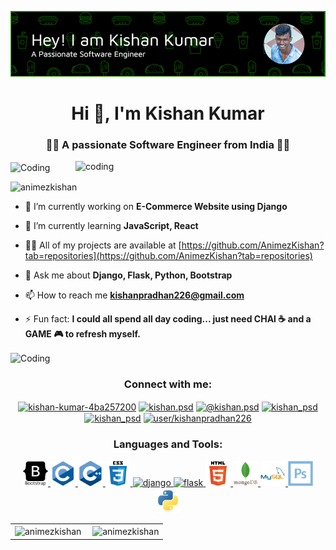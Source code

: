 ![logo](https://github.com/AnimezKishan/AnimezKishan/blob/main/github-header.png)
<h1 align="center">Hi 👋, I'm Kishan Kumar</h1>
<h3 align="center">👨‍💻 A passionate Software Engineer from India 👨‍💻</h3>

<img align="center" alt="Coding" width="1100" src="https://user-images.githubusercontent.com/74038190/212284115-f47cd8ff-2ffb-4b04-b5bf-4d1c14c0247f.gif">

<img align="right" alt="coding" width="400" src="https://media3.giphy.com/media/SWoSkN6DxTszqIKEqv/giphy.gif?cid=ecf05e473ri3jfr2awljrsyzsogsizbs97qhc8dwrh0uh1zd&rid=giphy.gif&ct=g">
<p align="left"> <img src="https://komarev.com/ghpvc/?username=animezkishan&label=Profile%20views&color=0e75b6&style=flat" alt="animezkishan" /> </p>

- 🔭 I’m currently working on **E-Commerce Website using Django**

- 🌱 I’m currently learning **JavaScript, React**

- 👨‍💻 All of my projects are available at [https://github.com/AnimezKishan?tab=repositories](https://github.com/AnimezKishan?tab=repositories)

- 💬 Ask me about **Django, Flask, Python, Bootstrap**

- 📫 How to reach me **kishanpradhan226@gmail.com**

- ⚡ Fun fact:  **I could all spend all day coding... just need CHAI ☕ and a GAME 🎮 to refresh myself.**

<img align="center" alt="Coding" width="1100" src="https://user-images.githubusercontent.com/74038190/212284115-f47cd8ff-2ffb-4b04-b5bf-4d1c14c0247f.gif">

<h3 align="center">Connect with me:</h3>
<p align="center">
<a href="https://linkedin.com/in/kishan-kumar-4ba257200" target="blank"><img align="center" src="https://raw.githubusercontent.com/rahuldkjain/github-profile-readme-generator/master/src/images/icons/Social/linked-in-alt.svg" alt="kishan-kumar-4ba257200" height="30" width="40" /></a>
<a href="https://instagram.com/kishan.psd" target="blank"><img align="center" src="https://raw.githubusercontent.com/rahuldkjain/github-profile-readme-generator/master/src/images/icons/Social/instagram.svg" alt="kishan.psd" height="30" width="40" /></a>
<a href="https://medium.com/@kishan.psd" target="blank"><img align="center" src="https://raw.githubusercontent.com/rahuldkjain/github-profile-readme-generator/master/src/images/icons/Social/medium.svg" alt="@kishan.psd" height="30" width="40" /></a>
<a href="https://www.hackerrank.com/kishan_psd" target="blank"><img align="center" src="https://raw.githubusercontent.com/rahuldkjain/github-profile-readme-generator/master/src/images/icons/Social/hackerrank.svg" alt="kishan_psd" height="30" width="40" /></a>
<a href="https://www.leetcode.com/kishan_psd" target="blank"><img align="center" src="https://raw.githubusercontent.com/rahuldkjain/github-profile-readme-generator/master/src/images/icons/Social/leet-code.svg" alt="kishan_psd" height="30" width="40" /></a>
<a href="https://auth.geeksforgeeks.org/user/kishanpradhan226" target="blank"><img align="center" src="https://raw.githubusercontent.com/rahuldkjain/github-profile-readme-generator/master/src/images/icons/Social/geeks-for-geeks.svg" alt="user/kishanpradhan226" height="30" width="40" /></a>
</p>

<h3 align="center">Languages and Tools:</h3>
<p align="center"> <a href="https://getbootstrap.com" target="_blank" rel="noreferrer"> <img src="https://raw.githubusercontent.com/devicons/devicon/master/icons/bootstrap/bootstrap-plain-wordmark.svg" alt="bootstrap" width="40" height="40"/> </a> <a href="https://www.cprogramming.com/" target="_blank" rel="noreferrer"> <img src="https://raw.githubusercontent.com/devicons/devicon/master/icons/c/c-original.svg" alt="c" width="40" height="40"/> </a> <a href="https://www.w3schools.com/cpp/" target="_blank" rel="noreferrer"> <img src="https://raw.githubusercontent.com/devicons/devicon/master/icons/cplusplus/cplusplus-original.svg" alt="cplusplus" width="40" height="40"/> </a> <a href="https://www.w3schools.com/css/" target="_blank" rel="noreferrer"> <img src="https://raw.githubusercontent.com/devicons/devicon/master/icons/css3/css3-original-wordmark.svg" alt="css3" width="40" height="40"/> </a> <a href="https://www.djangoproject.com/" target="_blank" rel="noreferrer"> <img src="https://cdn.worldvectorlogo.com/logos/django.svg" alt="django" width="40" height="40"/> </a> <a href="https://flask.palletsprojects.com/" target="_blank" rel="noreferrer"> <img src="https://www.vectorlogo.zone/logos/pocoo_flask/pocoo_flask-icon.svg" alt="flask" width="40" height="40"/> </a> <a href="https://www.w3.org/html/" target="_blank" rel="noreferrer"> <img src="https://raw.githubusercontent.com/devicons/devicon/master/icons/html5/html5-original-wordmark.svg" alt="html5" width="40" height="40"/> </a> <a href="https://www.mongodb.com/" target="_blank" rel="noreferrer"> <img src="https://raw.githubusercontent.com/devicons/devicon/master/icons/mongodb/mongodb-original-wordmark.svg" alt="mongodb" width="40" height="40"/> </a> <a href="https://www.mysql.com/" target="_blank" rel="noreferrer"> <img src="https://raw.githubusercontent.com/devicons/devicon/master/icons/mysql/mysql-original-wordmark.svg" alt="mysql" width="40" height="40"/> </a> <a href="https://www.photoshop.com/en" target="_blank" rel="noreferrer"> <img src="https://raw.githubusercontent.com/devicons/devicon/master/icons/photoshop/photoshop-line.svg" alt="photoshop" width="40" height="40"/> </a> <a href="https://www.python.org" target="_blank" rel="noreferrer"> <img src="https://raw.githubusercontent.com/devicons/devicon/master/icons/python/python-original.svg" alt="python" width="40" height="40"/> </a> </p>
<table align="center" border="0">
  <tr>
    <td><img align="center" src="https://github-readme-stats.vercel.app/api/top-langs?username=animezkishan&show_icons=true&locale=en&layout=compact" alt="animezkishan" /></td>
    <td>&nbsp;<img align="center" src="https://github-readme-stats.vercel.app/api?username=animezkishan&show_icons=true&locale=en" alt="animezkishan" /></td>
  </tr>
</table>


